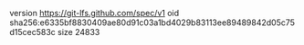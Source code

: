 version https://git-lfs.github.com/spec/v1
oid sha256:e6335bf8830409ae80d91c03a1bd4029b83113ee89489842d05c75d15cec583c
size 24833
